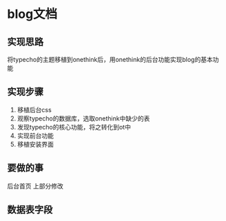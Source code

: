 # blog文档

## 实现思路
将typecho的主题移植到onethink后，用onethink的后台功能实现blog的基本功能

## 实现步骤

1. 移植后台css
2. 观察typecho的数据库，选取onethink中缺少的表
3. 发现typecho的核心功能，将之转化到ot中
4. 实现前台功能
5. 移植安装界面


## 要做的事
后台首页 上部分修改


## 数据表字段

